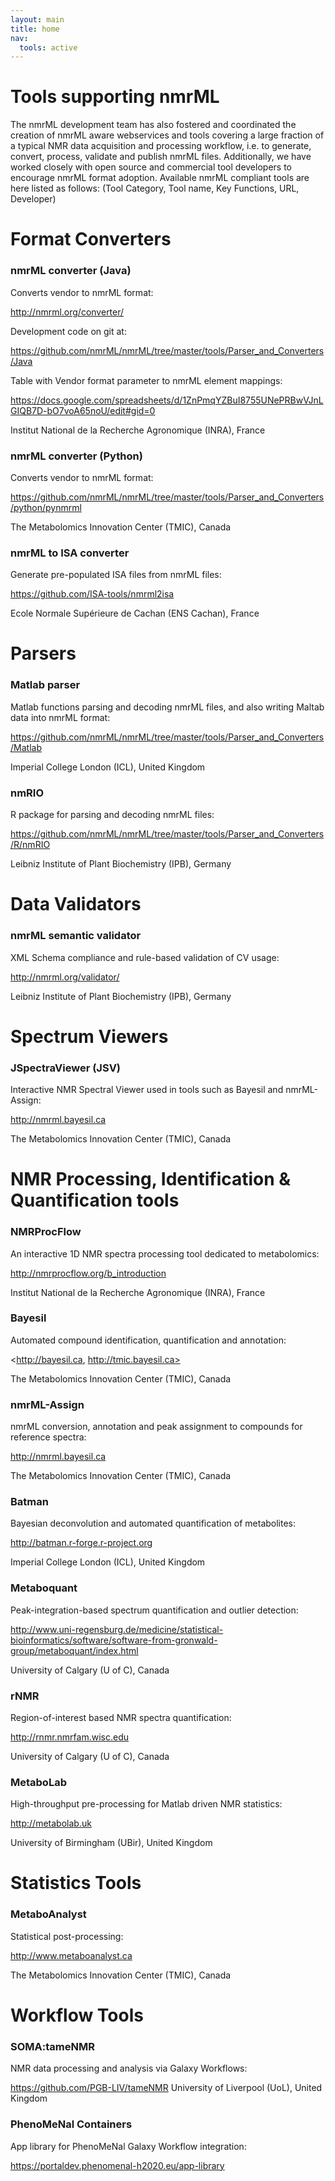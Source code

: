 ```yaml
---
layout: main
title: home
nav:
  tools: active
---
```


# Tools supporting nmrML

The nmrML development team has also fostered and coordinated the creation of nmrML aware webservices and tools covering a large fraction of a typical NMR data acquisition and processing workflow, i.e. to generate, convert, process, validate and publish nmrML files. Additionally, we have worked closely with open source and commercial tool developers to encourage nmrML format adoption. Available nmrML compliant tools are here listed as follows:
(Tool Category, Tool name, Key Functions, URL, Developer)


# Format Converters

### nmrML converter (Java)
Converts vendor to nmrML format:

<http://nmrml.org/converter/>

Development code on git at:

<https://github.com/nmrML/nmrML/tree/master/tools/Parser_and_Converters/Java>

Table with Vendor format parameter to nmrML element mappings:

<https://docs.google.com/spreadsheets/d/1ZnPmqYZBuI8755UNePRBwVJnLGIQB7D-bO7voA65noU/edit#gid=0>


Institut National de la Recherche Agronomique (INRA), France

### nmrML converter (Python)
Converts vendor to nmrML format:

<https://github.com/nmrML/nmrML/tree/master/tools/Parser_and_Converters/python/pynmrml>

The Metabolomics Innovation Center (TMIC), Canada

### nmrML to ISA converter
Generate pre-populated ISA files from nmrML files:

<https://github.com/ISA-tools/nmrml2isa>

Ecole Normale Supérieure de Cachan (ENS Cachan), France


# Parsers

### Matlab parser
Matlab functions parsing and decoding nmrML files, and also writing Maltab data into nmrML format:

<https://github.com/nmrML/nmrML/tree/master/tools/Parser_and_Converters/Matlab>

Imperial College London (ICL), United Kingdom

###  nmRIO
R package for parsing and decoding nmrML files:

<https://github.com/nmrML/nmrML/tree/master/tools/Parser_and_Converters/R/nmRIO>

Leibniz Institute of Plant Biochemistry (IPB), Germany

# Data Validators

### nmrML semantic validator
XML Schema compliance and rule-based validation of CV usage:

<http://nmrml.org/validator/>

Leibniz Institute of Plant Biochemistry (IPB), Germany

# Spectrum Viewers

### JSpectraViewer (JSV)
Interactive NMR Spectral Viewer used in tools such as Bayesil and nmrML-Assign:

<http://nmrml.bayesil.ca>

The Metabolomics Innovation Center (TMIC), Canada

# NMR Processing, Identification & Quantification tools

### NMRProcFlow
An interactive 1D NMR spectra processing tool dedicated to metabolomics:

<http://nmrprocflow.org/b_introduction>

Institut National de la Recherche Agronomique (INRA), France

### Bayesil
Automated compound identification, quantification and annotation:

<http://bayesil.ca, http://tmic.bayesil.ca>

The Metabolomics Innovation Center (TMIC), Canada

### nmrML-Assign
nmrML conversion, annotation and peak assignment to compounds for reference spectra:

<http://nmrml.bayesil.ca>

The Metabolomics Innovation Center (TMIC), Canada

### Batman
Bayesian deconvolution and automated quantification of metabolites:

<http://batman.r-forge.r-project.org>

Imperial College London (ICL), United Kingdom

### Metaboquant
Peak-integration-based spectrum quantification and outlier detection:

<http://www.uni-regensburg.de/medicine/statistical-bioinformatics/software/software-from-gronwald-group/metaboquant/index.html>

University of Calgary (U of C), Canada

### rNMR
Region-of-interest based NMR spectra quantification:

<http://rnmr.nmrfam.wisc.edu>

University of Calgary (U of C), Canada

### MetaboLab
High-throughput pre-processing for Matlab driven NMR statistics:

<http://metabolab.uk>

University of Birmingham (UBir), United Kingdom

# Statistics Tools

### MetaboAnalyst
Statistical post-processing:

<http://www.metaboanalyst.ca>

The Metabolomics Innovation Center (TMIC), Canada

# Workflow Tools

### SOMA:tameNMR

NMR data processing and analysis via Galaxy Workflows:

<https://github.com/PGB-LIV/tameNMR>
University of Liverpool (UoL), United Kingdom

### PhenoMeNal Containers
App library for PhenoMeNal Galaxy Workflow integration:

<https://portaldev.phenomenal-h2020.eu/app-library>


